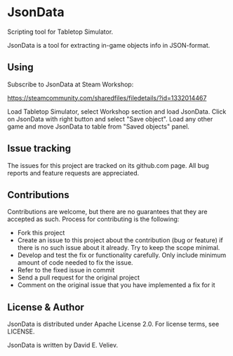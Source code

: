 # JsonData 

Scripting tool for Tabletop Simulator.

JsonData is a tool for extracting in-game objects info in JSON-format.

## Using

Subscribe to JsonData at Steam Workshop:

https://steamcommunity.com/sharedfiles/filedetails/?id=1332014467

Load Tabletop Simulator, select Workshop section and load JsonData. 
Click on JsonData with right button and select "Save object". Load any other 
game and move JsonData to table from "Saved objects" panel.

## Issue tracking

The issues for this project are tracked on its github.com page. All bug reports and feature requests are appreciated. 

## Contributions

Contributions are welcome, but there are no guarantees that they are accepted as such. Process for contributing is the following:
- Fork this project
- Create an issue to this project about the contribution (bug or feature) if there is no such issue about it already. Try to keep the scope minimal.
- Develop and test the fix or functionality carefully. Only include minimum amount of code needed to fix the issue.
- Refer to the fixed issue in commit
- Send a pull request for the original project
- Comment on the original issue that you have implemented a fix for it

## License & Author

JsonData is distributed under Apache License 2.0. For license terms, see LICENSE.

JsonData is written by David E. Veliev.

